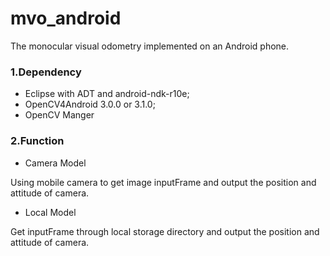 # mvo_android
The monocular visual odometry implemented on an Android phone.
### 1.Dependency
* Eclipse with ADT and android-ndk-r10e;
* OpenCV4Android 3.0.0 or 3.1.0;
* OpenCV Manger

### 2.Function
* Camera Model

Using mobile camera to get image inputFrame and output the position and attitude of camera.

* Local Model

 Get inputFrame through local storage directory and output the position and attitude of camera.

